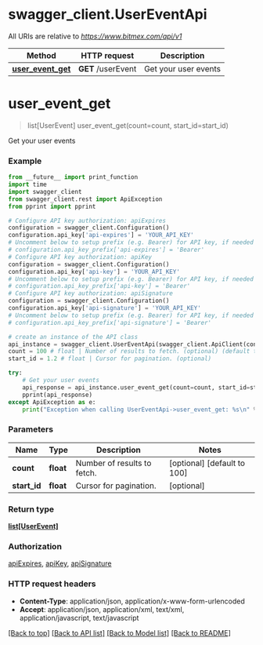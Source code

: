 # swagger_client.UserEventApi

All URIs are relative to *https://www.bitmex.com/api/v1*

Method | HTTP request | Description
------------- | ------------- | -------------
[**user_event_get**](UserEventApi.md#user_event_get) | **GET** /userEvent | Get your user events


# **user_event_get**
> list[UserEvent] user_event_get(count=count, start_id=start_id)

Get your user events

### Example
```python
from __future__ import print_function
import time
import swagger_client
from swagger_client.rest import ApiException
from pprint import pprint

# Configure API key authorization: apiExpires
configuration = swagger_client.Configuration()
configuration.api_key['api-expires'] = 'YOUR_API_KEY'
# Uncomment below to setup prefix (e.g. Bearer) for API key, if needed
# configuration.api_key_prefix['api-expires'] = 'Bearer'
# Configure API key authorization: apiKey
configuration = swagger_client.Configuration()
configuration.api_key['api-key'] = 'YOUR_API_KEY'
# Uncomment below to setup prefix (e.g. Bearer) for API key, if needed
# configuration.api_key_prefix['api-key'] = 'Bearer'
# Configure API key authorization: apiSignature
configuration = swagger_client.Configuration()
configuration.api_key['api-signature'] = 'YOUR_API_KEY'
# Uncomment below to setup prefix (e.g. Bearer) for API key, if needed
# configuration.api_key_prefix['api-signature'] = 'Bearer'

# create an instance of the API class
api_instance = swagger_client.UserEventApi(swagger_client.ApiClient(configuration))
count = 100 # float | Number of results to fetch. (optional) (default to 100)
start_id = 1.2 # float | Cursor for pagination. (optional)

try:
    # Get your user events
    api_response = api_instance.user_event_get(count=count, start_id=start_id)
    pprint(api_response)
except ApiException as e:
    print("Exception when calling UserEventApi->user_event_get: %s\n" % e)
```

### Parameters

Name | Type | Description  | Notes
------------- | ------------- | ------------- | -------------
 **count** | **float**| Number of results to fetch. | [optional] [default to 100]
 **start_id** | **float**| Cursor for pagination. | [optional] 

### Return type

[**list[UserEvent]**](UserEvent.md)

### Authorization

[apiExpires](../README.md#apiExpires), [apiKey](../README.md#apiKey), [apiSignature](../README.md#apiSignature)

### HTTP request headers

 - **Content-Type**: application/json, application/x-www-form-urlencoded
 - **Accept**: application/json, application/xml, text/xml, application/javascript, text/javascript

[[Back to top]](#) [[Back to API list]](../README.md#documentation-for-api-endpoints) [[Back to Model list]](../README.md#documentation-for-models) [[Back to README]](../README.md)

